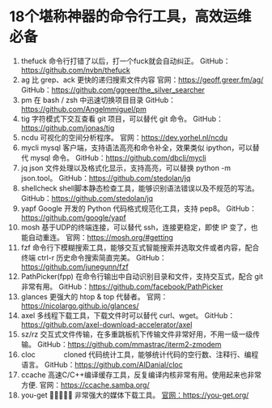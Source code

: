 # 18个堪称神器的命令行工具，高效运维必备

1. thefuck
命令行打错了以后，打一个fuck就会自动纠正。
GitHub：https://github.com/nvbn/thefuck
1. ag
比 grep、ack 更快的递归搜索文件内容
官网：https://geoff.greer.fm/ag/
GitHub：https://github.com/ggreer/the_silver_searcher
1. pm
在 bash / zsh 中迅速切换项目目录
GitHub：https://github.com/Angelmmiguel/pm
1. tig
字符模式下交互查看 git 项目，可以替代 git 命令。
GitHub：https://github.com/jonas/tig
1. ncdu
可视化的空间分析程序。
官网：https://dev.yorhel.nl/ncdu
1. mycli
mysql 客户端，支持语法高亮和命令补全，效果类似 ipython，可以替代 mysql 命令。
GitHub：https://github.com/dbcli/mycli
1. jq
json 文件处理以及格式化显示，支持高亮，可以替换 python -m json.tool。
GitHub：https://github.com/stedolan/jq
1. shellcheck
shell脚本静态检查工具，能够识别语法错误以及不规范的写法。
GitHub：https://github.com/stedolan/jq
1. yapf
Google 开发的 Python 代码格式规范化工具，支持 pep8。
GitHub：https://github.com/google/yapf
1. mosh
基于UDP的终端连接，可以替代 ssh，连接更稳定，即使 IP 变了，也能自动重连。
官网：https://mosh.org/#getting
1. fzf
命令行下模糊搜索工具，能够交互式智能搜索并选取文件或者内容，配合终端 ctrl-r 历史命令搜索简直完美。
GitHub：https://github.com/junegunn/fzf
1. PathPicker(fpp)
在命令行输出中自动识别目录和文件，支持交互式，配合 git 非常有用。
GitHub：https://github.com/facebook/PathPicker
1. glances
更强大的 htop & top 代替者。
官网：https://nicolargo.github.io/glances/
1. axel
多线程下载工具，下载文件时可以替代 curl、wget。
GitHub：https://github.com/axel-download-accelerator/axel
1. sz/rz
交互式文件传输，在多重跳板机下传输文件非常好用，不用一级一级传输。
GitHub：https://github.com/mmastrac/iterm2-zmodem
1. cloc　　　　cloned
代码统计工具，能够统计代码的空行数、注释行、编程语言。
GitHub：https://github.com/AlDanial/cloc
1. ccache
高速C/C++编译缓存工具，反复编译内核非常有用。使用起来也非常方便.
官网：https://ccache.samba.org/
1. you-get    🌟🌟🌟🌟🌟
非常强大的媒体下载工具。
[官网：](https://you-get.org/)https://you-get.org/
